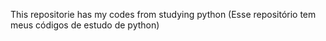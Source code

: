 This repositorie has my codes from studying python (Esse repositório tem meus códigos de estudo de python)
